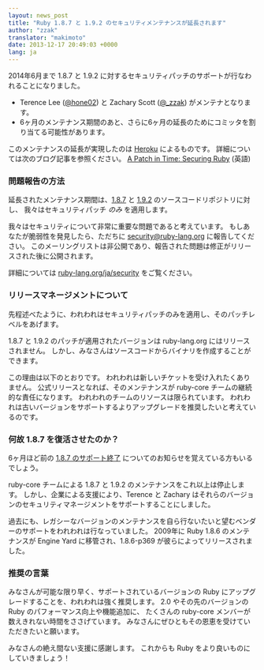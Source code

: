 ```yaml
---
layout: news_post
title: "Ruby 1.8.7 と 1.9.2 のセキュリティメンテナンスが延長されます"
author: "zzak"
translator: "makimoto"
date: 2013-12-17 20:49:03 +0000
lang: ja
---
```


2014年6月まで 1.8.7 と 1.9.2 に対するセキュリティパッチのサポートが行なわれることになりました。

* Terence Lee ([@hone02](https://twitter.com/hone02)) と Zachary Scott ([@_zzak](https://twitter.com/_zzak)) がメンテナとなります。
* 6ヶ月のメンテナンス期間のあと、さらに6ヶ月の延長のためにコミッタを割り当てる可能性があります。

このメンテナンスの延長が実現したのは [Heroku][heroku] によるものです。
詳細については次のブログ記事を参照ください。
[A Patch in Time: Securing Ruby][securing-ruby] (英語)


### 問題報告の方法

延長されたメンテナンス期間は、[1.8.7][source-187] と [1.9.2][source-192] のソースコードリポジトリに対し、
我々はセキュリティパッチ _のみ_ を適用します。

我々はセキュリティについて非常に重要な問題であると考えています。
もしあなたが脆弱性を発見したら、ただちに security@ruby-lang.org に報告してください。
このメーリングリストは非公開であり、報告された問題は修正がリリースされた後に公開されます。

詳細については [ruby-lang.org/ja/security][security-ja] をご覧ください。

### リリースマネージメントについて

先程述べたように、われわれはセキュリティパッチのみを適用し、そのパッチレベルをあげます。

1.8.7 と 1.9.2 のパッチが適用されたバージョンは ruby-lang.org にはリリースされません。
しかし、みなさんはソースコードからバイナリを作成することができます。

この理由は以下のとおりです。
われわれは新しいチケットを受け入れたくありません。
公式リリースとなれば、そのメンテナンスが ruby-core チームの継続的な責任になります。
われわれのチームのリソースは限られています。
われわれは古いバージョンをサポートするよりアップグレードを推奨したいと考えているのです。

### 何故 1.8.7 を復活させたのか？

6ヶ月ほど前の [1.8.7 のサポート終了][sunset-187-ja] についてのお知らせを覚えている方もいるでしょう。

ruby-core チームによる 1.8.7 と 1.9.2 のメンテナンスをこれ以上は停止します。
しかし、企業による支援により、Terence と Zachary はそれらのバージョンのセキュリティマネージメントをサポートすることにしました。

過去にも、レガシーなバージョンのメンテナンスを自ら行ないたいと望むベンダーのサポートをわれわれは行なっていました。
2009年に Ruby 1.8.6 のメンテナンスが Engine Yard に移管され、1.8.6-p369 が彼らによってリリースされました。

### 推奨の言葉

みなさんが可能な限り早く、サポートされているバージョンの Ruby にアップグレードすることを、われわれは強く推奨します。
2.0 やその先のバージョンの Ruby のパフォーマンス向上や機能追加に、
たくさんの ruby-core メンバーが数えきれない時間をささげています。
みなさんにぜひともその恩恵を受けていただきたいと願います。

みなさんの絶え間ない支援に感謝します。
これからも Ruby をより良いものにしていきましょう！


[heroku]:        http://heroku.com/
[securing-ruby]: https://blog.heroku.com/archives/2013/12/5/a_patch_in_time_securing_ruby/
[source-187]:    http://bugs.ruby-lang.org/projects/ruby-187/repository
[source-192]:    http://bugs.ruby-lang.org/projects/ruby-192/repository
[security-ja]:   https://www.ruby-lang.org/ja/security/
[sunset-187-ja]: https://www.ruby-lang.org/ja/news/2013/06/30/we-retire-1-8-7/
